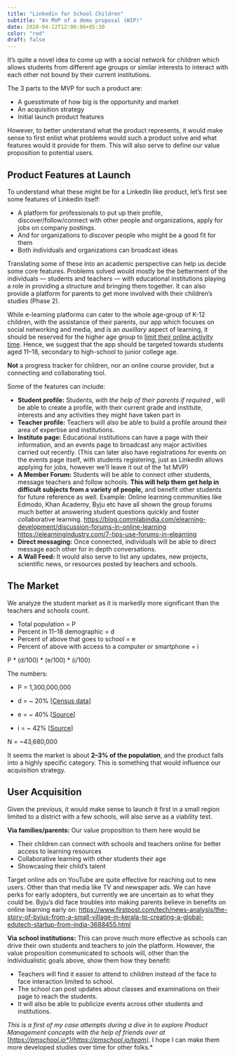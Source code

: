```yaml
---
title: "Linkedin for School Children"
subtitle: "An MVP of a demo proposal (WIP)"
date: 2020-04-12T12:00:00+05:30
color: "red"
draft: false
---
```






It’s quite a novel idea to come up with a social network for children which  allows students from different age groups or similar interests to  interact with each other not bound by their current institutions.

<!--more-->

The 3 parts to the MVP for such a product are:

- A guesstimate of how big is the opportunity and market
- An acquisition strategy
- Initial launch product features

However, to better understand what the product represents, it would make sense  to first enlist what problems would such a product solve and what  features would it provide for them. This will also serve to define our  value proposition to potential users.

## Product Features at Launch

To understand what these might be for a LinkedIn like product, let’s first see some features of LinkedIn itself:

- A platform for professionals to put up their profile,  discover/follow/connect with other people and organizations, apply for  jobs on company postings.
- And for organizations to discover people who might be a good fit for them
- Both individuals and organizations can broadcast ideas

Translating some of these into an academic perspective can help us decide some core features. Problems solved would mostly be the betterment of the  individuals — students and teachers — with educational institutions  playing a role in providing a structure and bringing them together. It  can also provide a platform for parents to get more involved with their  children’s studies (Phase 2).

While e-learning platforms can cater to the whole age-group of K-12 children, with the assistance of their parents, our app which focuses on social  networking and media, and is an *auxillary* aspect of learning, it should be reserved for the higher age group to [limit their online activity time](https://raisingchildren.net.au/teens/entertainment-technology/digital-life/social-media). Hence, we suggest that the app should be targeted towards students aged 11–18, secondary to high-school to junior college age.

**Not** a progress tracker for children, nor an online course provider, but a connecting and collaborating tool.

Some of the features can include:

- **Student profile:** Students, *with the help of their parents if required* , will be able to create a profile, with their current grade and  institute, interests and any activities they might have taken part in
- **Teacher profile:** Teachers will also be able to build a profile around their area of expertise and institutions.
- **Institute page:** Educational institutions can have a page with their information, and an events page to broadcast any major activities carried out recently. 
  (This can later also have registrations for events on the events page itself, with students registering, just as LinkedIn allows applying for jobs,  however we’ll leave it out of the 1st MVP)
- **A Member Forum:** Students will be able to connect other students, message teachers and follow schools. **This will help them get help in difficult subjects from a variety of people,** and benefit other students for future reference as well.
  Example: Online learning communities like Edmodo, Khan Academy, Byju etc have  all shown the group forums much better at answering student questions  quickly and foster collaborative learning. 
  https://blog.commlabindia.com/elearning-development/discussion-forums-in-online-learning
  https://elearningindustry.com/7-tips-use-forums-in-elearning
- **Direct messaging:** Once connected, individuals will be able to direct message each other for in depth conversations.
- **A Wall Feed:** It would also serve to list any updates, new projects, scientific news, or resources posted by teachers and schools.

## The Market

We analyze the student market as it is markedly more significant than the teachers and schools count.

- Total population = P
- Percent in 11–18 demographic = d
- Percent of above that goes to school = e
- Percent of above with access to a computer or smartphone = i

P * (d/100) * (e/100) * (i/100)

The numbers:

- P = 1,300,000,000
- d = ~ 20% [[Census data](https://www.worldometers.info/world-population/india-population/)]

- e = ~ 40% [[Source](https://www.smilefoundationindia.org/ourchildren.html)]
- i = ~ 42% [[Source](https://www.gsma.com/publicpolicy/wp-content/uploads/2012/03/Childrensuseofmobilephones2011.pdf)]

N = ~43,680,000

It seems the market is about **2–3% of the population**, and the product falls  into a highly specific category. This is something that would influence  our acquisition strategy.



## User Acquisition

Given the previous, it would make sense to launch it first in a small region  limited to a district with a few schools, will also serve as a viability test.

**Via families/parents:** Our value proposition to them here would be

- Their children can connect with schools and teachers online for better access to learning resources
- Collaborative learning with other students their age
- Showcasing their child’s talent

Target online ads on YouTube are quite effective for reaching out to new  users. Other than that media like TV and newspaper ads. We can have  perks for early adopters, but currently we are uncertain as to what they could be.
Byju’s did face troubles into making parents believe in benefits on online learning early on: https://www.firstpost.com/tech/news-analysis/the-story-of-byjus-from-a-small-village-in-kerala-to-creating-a-global-edutech-startup-from-india-3688455.html

**Via school institutions:** This can prove much more effective as schools can drive their own students  and teachers to join the platform. However, the value proposition  communicated to schools will, other than the individualistic goals  above, show them how they benefit:

- Teachers will find it easier to attend to children instead of the face to face interaction limited to school.
- The school can post updates about classes and examinations on their page to reach the students.
- It will also be able to publicize events across other students and institutions.



*This is a first of my case attempts during a dive in to  explore Product Management concepts with the help of friends over at* [*https://pmschool.io*](https://pmschool.io/team)*. I hope I can make them more developed studies over time for other folks.*



